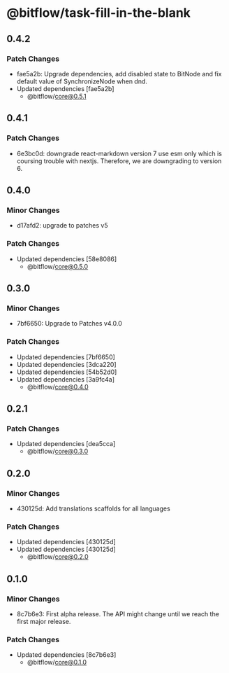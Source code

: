 # @bitflow/task-fill-in-the-blank

## 0.4.2

### Patch Changes

- fae5a2b: Upgrade dependencies, add disabled state to BitNode and fix default value of SynchronizeNode when dnd.
- Updated dependencies [fae5a2b]
  - @bitflow/core@0.5.1

## 0.4.1

### Patch Changes

- 6e3bc0d: downgrade react-markdown version 7 use esm only which is coursing trouble with nextjs. Therefore, we are downgrading to version 6.

## 0.4.0

### Minor Changes

- d17afd2: upgrade to patches v5

### Patch Changes

- Updated dependencies [58e8086]
  - @bitflow/core@0.5.0

## 0.3.0

### Minor Changes

- 7bf6650: Upgrade to Patches v4.0.0

### Patch Changes

- Updated dependencies [7bf6650]
- Updated dependencies [3dca220]
- Updated dependencies [54b52d0]
- Updated dependencies [3a9fc4a]
  - @bitflow/core@0.4.0

## 0.2.1

### Patch Changes

- Updated dependencies [dea5cca]
  - @bitflow/core@0.3.0

## 0.2.0

### Minor Changes

- 430125d: Add translations scaffolds for all languages

### Patch Changes

- Updated dependencies [430125d]
- Updated dependencies [430125d]
  - @bitflow/core@0.2.0

## 0.1.0

### Minor Changes

- 8c7b6e3: First alpha release. The API might change until we reach the first major release.

### Patch Changes

- Updated dependencies [8c7b6e3]
  - @bitflow/core@0.1.0

